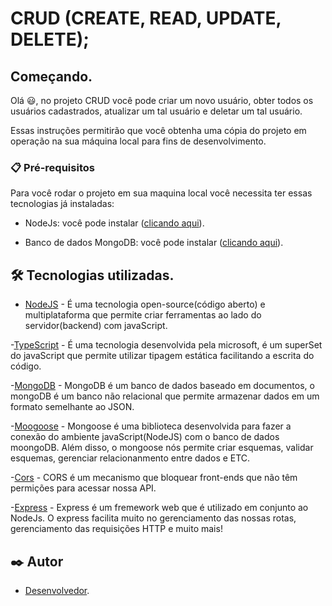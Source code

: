# CRUD (CREATE, READ, UPDATE, DELETE);

## Começando.

Olá &#x1F603;, no projeto CRUD você pode criar um novo usuário, obter todos os usuários cadastrados, atualizar um tal usuário e deletar um tal usuário.

Essas instruções permitirão que você obtenha uma cópia do projeto em operação na sua máquina local para fins de desenvolvimento.

### 📋 Pré-requisitos

Para você rodar o projeto em sua maquina local você necessita ter essas tecnologias já instaladas:

- NodeJs: você pode instalar ([clicando aqui](https://nodejs.org/en/download/)).

- Banco de dados MongoDB: você pode instalar ([clicando aqui](https://www.mongodb.com/docs/manual/installation/)).

## 🛠️ Tecnologias utilizadas.

- [NodeJS](https://nodejs.org/en/about/) - É uma tecnologia open-source(código aberto) e multiplataforma que permite criar ferramentas ao lado do servidor(backend) com javaScript. 

-[TypeScript](https://www.typescriptlang.org/) - É uma tecnologia desenvolvida pela microsoft, é um superSet do javaScript que permite utilizar tipagem estática facilitando a escrita do código.

-[MongoDB](https://www.mongodb.com/) - MongoDB é um banco de dados baseado em documentos, o mongoDB é um banco não relacional que permite armazenar dados em um formato semelhante ao JSON.

-[Moogoose](https://mongoosejs.com/) - Mongoose é uma biblioteca desenvolvida para fazer a conexão do ambiente javaScript(NodeJS) com o banco de dados moongoDB. Além disso, o mongoose nós permite criar esquemas, validar esquemas, gerenciar relacionanmento entre dados e ETC.

-[Cors](https://www.npmjs.com/package/cors) - CORS é um mecanismo que bloquear front-ends que não têm permições para acessar nossa API.

-[Express](https://expressjs.com/pt-br/) - Express é um fremework web que é utilizado em conjunto ao NodeJs. O express facilita muito no gerenciamento das nossas rotas, gerenciamento das requisições HTTP e muito mais!

## ✒️ Autor

- [Desenvolvedor](https://github.com/mateusfelixdias).